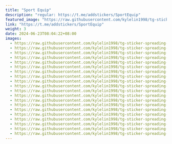```yaml
---
title: "Sport Equip"
description: "regular: https://t.me/addstickers/SportEquip"
featured_image: "https://raw.githubusercontent.com/kylelin1998/tg-sticker-spreading-worldwide-images/main/img/7dedf801-7794-439f-b1f4-f70454dc2fd2.jpg"
link: "https://t.me/addstickers/SportEquip"
weight: 3
date: 2024-06-23T08:04:22+08:00
images:
  - https://raw.githubusercontent.com/kylelin1998/tg-sticker-spreading-worldwide-images/main/img/7dedf801-7794-439f-b1f4-f70454dc2fd2.jpg
  - https://raw.githubusercontent.com/kylelin1998/tg-sticker-spreading-worldwide-images/main/img/6be4ae07-7112-4b5a-bbd8-3a836e41e346.jpg
  - https://raw.githubusercontent.com/kylelin1998/tg-sticker-spreading-worldwide-images/main/img/68797804-e3d2-4872-a510-084be6f6beca.jpg
  - https://raw.githubusercontent.com/kylelin1998/tg-sticker-spreading-worldwide-images/main/img/88b6702c-c613-47d3-9df0-51ed9fb7c1fd.jpg
  - https://raw.githubusercontent.com/kylelin1998/tg-sticker-spreading-worldwide-images/main/img/08929ff5-ed65-4905-a027-02c31c5aae8d.jpg
  - https://raw.githubusercontent.com/kylelin1998/tg-sticker-spreading-worldwide-images/main/img/01c27aa0-6866-42f9-82bf-c9826deb92df.jpg
  - https://raw.githubusercontent.com/kylelin1998/tg-sticker-spreading-worldwide-images/main/img/f0b9ab20-ee4f-4600-ba5e-a8047bf799d6.jpg
  - https://raw.githubusercontent.com/kylelin1998/tg-sticker-spreading-worldwide-images/main/img/7cabb364-dec5-4ca4-9cef-2a61dd03966b.jpg
  - https://raw.githubusercontent.com/kylelin1998/tg-sticker-spreading-worldwide-images/main/img/82adeeb6-4375-4f82-a81f-7c0a0de67f4b.jpg
  - https://raw.githubusercontent.com/kylelin1998/tg-sticker-spreading-worldwide-images/main/img/93286a95-dfd8-496e-83e7-d174057e81e8.jpg
  - https://raw.githubusercontent.com/kylelin1998/tg-sticker-spreading-worldwide-images/main/img/e5948456-e219-4c3e-bd01-970ba9083436.jpg
  - https://raw.githubusercontent.com/kylelin1998/tg-sticker-spreading-worldwide-images/main/img/6b05fdc0-efe7-4e8e-aaf0-2e9570ac1002.jpg
  - https://raw.githubusercontent.com/kylelin1998/tg-sticker-spreading-worldwide-images/main/img/4d92aec9-af33-4dd8-a170-833baadcb861.jpg
  - https://raw.githubusercontent.com/kylelin1998/tg-sticker-spreading-worldwide-images/main/img/ce879cf5-8af1-4a4a-b03b-d889748a74e7.jpg
  - https://raw.githubusercontent.com/kylelin1998/tg-sticker-spreading-worldwide-images/main/img/467e5e84-eb77-43f5-9d04-4e1d8a668a5f.jpg
  - https://raw.githubusercontent.com/kylelin1998/tg-sticker-spreading-worldwide-images/main/img/a7c3bec9-7784-4d37-8596-8b719af55afe.jpg
  - https://raw.githubusercontent.com/kylelin1998/tg-sticker-spreading-worldwide-images/main/img/e5b88392-c844-463f-9733-76eba740b31b.jpg
  - https://raw.githubusercontent.com/kylelin1998/tg-sticker-spreading-worldwide-images/main/img/9cf13d4c-b0c5-41b7-9842-3cc6ef4a595b.jpg
  - https://raw.githubusercontent.com/kylelin1998/tg-sticker-spreading-worldwide-images/main/img/aeb1d4cf-f47b-4a49-81f1-8418c5c11374.jpg
  - https://raw.githubusercontent.com/kylelin1998/tg-sticker-spreading-worldwide-images/main/img/14332add-8d57-46e8-90e8-4d2f3b8a1dfb.jpg
---
```

